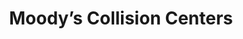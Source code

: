---
title: "Moody’s Collision Centers"
url: /springvale/moodys-collision-centers/
shop: car repair
---